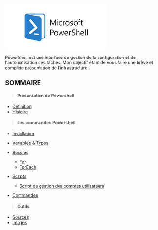 ![](Images/Powershell.png)

PowerShell est une interface de gestion de la configuration et de l'automatisation des tâches. Mon objectif étant de vous faire une brève et complète présentation de l'infrastructure.

## SOMMAIRE

>#### Présentation de Powershell
- [Définition](https://github.com/Anescoo/Linux/blob/main/D%C3%A9finition.md)
- [Histoire](https://github.com/Anescoo/Linux/blob/main/Histoire.md)
  
>#### Les commandes Powershell

- [Installation](https://github.com/Anescoo/Linux/blob/main/Installation.md)
- [Variables & Types](https://github.com/Anescoo/Linux/blob/main/Variable.md)
- [Boucles](https://github.com/Anescoo/Linux/blob/main/Boucles.md)
    - [For](https://github.com/Anescoo/Linux/blob/main/Boucles.md)
    - [ForEach](https://github.com/Anescoo/Linux/blob/main/Boucles.md)
  

- [Scripts](https://github.com/Anescoo/Linux/blob/main/Script.md)
    - [Script de gestion des comptes utilisateurs](https://github.com/Anescoo/Linux/blob/main/Script.md)
- [Commandes](https://github.com/Anescoo/Linux/blob/main/Commandes.md)

>#### Outils
- [Sources](https://github.com/Anescoo/Linux/blob/main/Source.md)
- [Images](https://github.com/Anescoo/Linux/tree/main/Images)

  